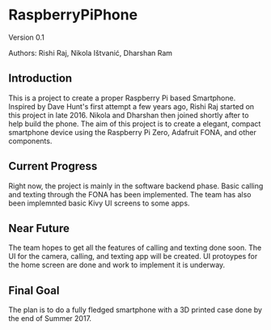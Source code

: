 # RaspberryPiPhone

Version 0.1

Authors: Rishi Raj, Nikola Ištvanić, Dharshan Ram

## Introduction

This is a project to create a proper Raspberry Pi based Smartphone. Inspired by Dave Hunt's first attempt a few years ago, Rishi Raj started on this project in late 2016. Nikola and Dharshan then joined shortly after to help build the phone. The aim of this project is to create a elegant, compact smartphone device using the Raspberry Pi Zero, Adafruit FONA, and other components. 

## Current Progress

Right now, the project is mainly in the software backend phase. Basic calling and texting through the FONA has been implemented. The team has also been implemnted basic Kivy UI screens to some apps. 

## Near Future

The team hopes to get all the features of calling and texting done soon. The UI for the camera, calling, and texting app will be created. UI protoypes for the home screen are done and work to implement it is underway. 

## Final Goal

The plan is to do a fully fledged smartphone with a 3D printed case done by the end of Summer 2017. 
